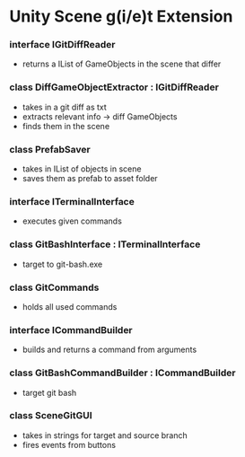 ﻿# Unity Scene g(i/e)t Extension


### interface IGitDiffReader
- returns a IList of GameObjects in the scene that differ

### class DiffGameObjectExtractor : IGitDiffReader
- takes in a git diff as txt
- extracts relevant info -> diff GameObjects
- finds them in the scene

### class PrefabSaver
- takes in IList<GameObjects> of objects in scene 
- saves them as prefab to asset folder

### interface ITerminalInterface
- executes given commands

### class GitBashInterface : ITerminalInterface
- target to git-bash.exe
 
### class GitCommands
- holds all used commands

### interface ICommandBuilder
- builds and returns a command from arguments

### class GitBashCommandBuilder : ICommandBuilder
- target git bash

### class SceneGitGUI
- takes in strings for target and source branch
- fires events from buttons